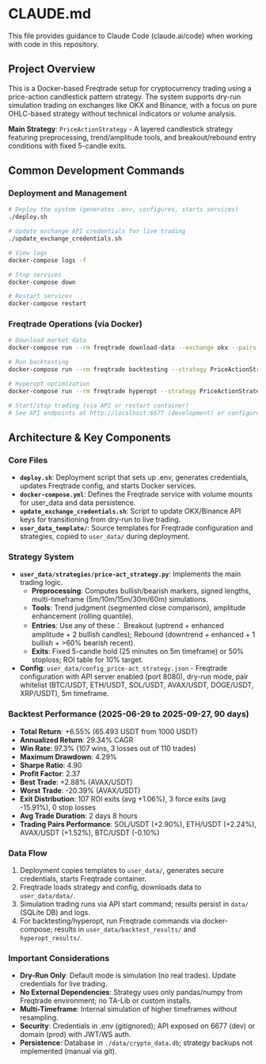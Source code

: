 # CLAUDE.md

This file provides guidance to Claude Code (claude.ai/code) when working with code in this repository.

## Project Overview

This is a Docker-based Freqtrade setup for cryptocurrency trading using a price-action candlestick pattern strategy. The system supports dry-run simulation trading on exchanges like OKX and Binance, with a focus on pure OHLC-based strategy without technical indicators or volume analysis.

**Main Strategy**: `PriceActionStrategy` - A layered candlestick strategy featuring preprocessing, trend/amplitude tools, and breakout/rebound entry conditions with fixed 5-candle exits.

## Common Development Commands

### Deployment and Management
```bash
# Deploy the system (generates .env, configures, starts services)
./deploy.sh

# Update exchange API credentials for live trading
./update_exchange_credentials.sh

# View logs
docker-compose logs -f

# Stop services
docker-compose down

# Restart services
docker-compose restart
```

### Freqtrade Operations (via Docker)
```bash
# Download market data
docker-compose run --rm freqtrade download-data --exchange okx --pairs BTC/USDT ETH/USDT --timeframes 5m --days 30

# Run backtesting
docker-compose run --rm freqtrade backtesting --strategy PriceActionStrategy --timerange 20240101-

# Hyperopt optimization
docker-compose run --rm freqtrade hyperopt --strategy PriceActionStrategy --epochs 100

# Start/stop trading (via API or restart container)
# See API endpoints at http://localhost:6677 (development) or configured domain
```

## Architecture & Key Components

### Core Files
- **`deploy.sh`**: Deployment script that sets up .env, generates credentials, updates Freqtrade config, and starts Docker services.
- **`docker-compose.yml`**: Defines the Freqtrade service with volume mounts for user_data and data persistence.
- **`update_exchange_credentials.sh`**: Script to update OKX/Binance API keys for transitioning from dry-run to live trading.
- **`user_data_template/`**: Source templates for Freqtrade configuration and strategies, copied to `user_data/` during deployment.

### Strategy System
- **`user_data/strategies/price-act_strategy.py`**: Implements the main trading logic.
  - **Preprocessing**: Computes bullish/bearish markers, signed lengths, multi-timeframe (5m/10m/15m/30m/60m) simulations.
  - **Tools**: Trend judgment (segmented close comparison), amplitude enhancement (rolling quantile).
  - **Entries**: Use any of these： Breakout (uptrend + enhanced amplitude + 2 bullish candles); Rebound (downtrend + enhanced + 1 bullish + >60% bearish recent).
  - **Exits**: Fixed 5-candle hold (25 minutes on 5m timeframe) or 50% stoploss; ROI table for 10% target.
- **Config**: `user_data/config_price-act_strategy.json` - Freqtrade configuration with API server enabled (port 8080), dry-run mode, pair whitelist (BTC/USDT, ETH/USDT, SOL/USDT, AVAX/USDT, DOGE/USDT, XRP/USDT), 5m timeframe.

### Backtest Performance (2025-06-29 to 2025-09-27, 90 days)
- **Total Return**: +6.55% (65.493 USDT from 1000 USDT)
- **Annualized Return**: 29.34% CAGR
- **Win Rate**: 97.3% (107 wins, 3 losses out of 110 trades)
- **Maximum Drawdown**: 4.29%
- **Sharpe Ratio**: 4.90
- **Profit Factor**: 2.37
- **Best Trade**: +2.88% (AVAX/USDT)
- **Worst Trade**: -20.39% (AVAX/USDT)
- **Exit Distribution**: 107 ROI exits (avg +1.06%), 3 force exits (avg -15.91%), 0 stop losses
- **Avg Trade Duration**: 2 days 8 hours
- **Trading Pairs Performance**: SOL/USDT (+2.90%), ETH/USDT (+2.24%), AVAX/USDT (+1.52%), BTC/USDT (-0.10%)

### Data Flow
1. Deployment copies templates to `user_data/`, generates secure credentials, starts Freqtrade container.
2. Freqtrade loads strategy and config, downloads data to `user_data/data/`.
3. Simulation trading runs via API start command; results persist in `data/` (SQLite DB) and logs.
4. For backtesting/hyperopt, run Freqtrade commands via docker-compose; results in `user_data/backtest_results/` and `hyperopt_results/`.

### Important Considerations
- **Dry-Run Only**: Default mode is simulation (no real trades). Update credentials for live trading.
- **No External Dependencies**: Strategy uses only pandas/numpy from Freqtrade environment; no TA-Lib or custom installs.
- **Multi-Timeframe**: Internal simulation of higher timeframes without resampling.
- **Security**: Credentials in .env (gitignored); API exposed on 6677 (dev) or domain (prod) with JWT/WS auth.
- **Persistence**: Database in `./data/crypto_data.db`; strategy backups not implemented (manual via git).
